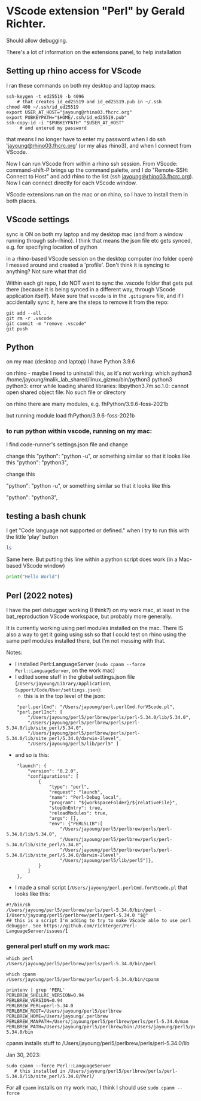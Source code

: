 # VScode extension "Perl" by Gerald Richter. 

Should allow debugging.

There's a lot of information on the extensions panel, to help installation

## Setting up rhino access for VScode

I ran these commands on both my desktop and laptop macs:
```
ssh-keygen -t ed25519 -b 4096
    # that creates id_ed25519 and id_ed25519.pub in ~/.ssh
chmod 400 ~/.ssh/id_ed25519
export USER_AT_HOST="jayoung@rhino03.fhcrc.org"
export PUBKEYPATH="$HOME/.ssh/id_ed25519.pub"
ssh-copy-id -i "$PUBKEYPATH" "$USER_AT_HOST"
     # and entered my password
```
that means I no longer have to enter my password when I do ssh 'jayoung@rhino03.fhcrc.org' (or my alias rhino3), and when I connect from VScode.

Now I can run VScode from within a rhino ssh session. From VScode: command-shift-P brings up the command palette, and I do "Remote-SSH: Connect to Host" and add rhino to the list (ssh jayoung@rhino03.fhcrc.org). Now I can connect directly for each VScode window.

VScode extensions run on the mac or on rhino, so I have to install them in both places.

## VScode settings

sync is ON on both my laptop and my desktop mac (and from a window running through ssh-rhino).  I think that means the json file etc gets synced, e.g. for specifying location of python

in a rhino-based VScode session on the desktop computer (no folder open) I messed around and created a 'profile'. Don't think it is syncing to anything? Not sure what that did

Within each git repo, I do NOT want to sync the .vscode folder that gets put there (because it is being synced in a different way, through VScode application itself).  Make sure that `vscode` is in the `.gitignore` file, and if I accidentally sync it, here are the steps to remove it from the repo:
```
git add --all .
git rm -r .vscode
git commit -m "remove .vscode"
git push
```

## Python
on my mac (desktop and laptop) I have Python 3.9.6

on rhino - maybe I need to uninstall this, as it's not working:
which python3
/home/jayoung/malik_lab_shared/linux_gizmo/bin/python3
python3
python3: error while loading shared libraries: libpython3.7m.so.1.0: cannot open shared object file: No such file or directory


on rhino there are many modules, e.g. fhPython/3.9.6-foss-2021b 

but running module load fhPython/3.9.6-foss-2021b 


### to run python within vscode, running on my mac:

I find code-runner's settings.json file and change 

change this
"python": "python -u",
    or something similar so that it looks like this
"python": "python3",

change this

"python": "python -u",
or something similar so that it looks like this

"python": "python3",


## testing a bash chunk

I get "Code language not supported or defined." when I try to run this with the little 'play' button
```bash
ls
```
Same here. But putting this line within a python script does work (in a Mac-based VScode window)
```python
print("Hello World")
```


## Perl (2022 notes)

I have the perl debugger working (I think?) on my work mac, at least in the bat_reproduction VScode workspace, but probably more generally. 

It is currently working using perl modules installed on the mac.  There IS also a way to get it going using ssh so that I could test on rhino using the same perl modules installed there, but I'm not messing with that.

Notes:
- I installed Perl::LanguageServer (`sudo cpanm --force Perl::LanguageServer`, on the work mac)
- I edited some stuff in the global settings.json file (`/Users/jayoung/Library/Application\ Support/Code/User/settings.json`):
    - this is in the top level of the json: 
```
    "perl.perlCmd": "/Users/jayoung/perl.perlCmd.forVScode.pl",
    "perl.perlInc": [ 
        "/Users/jayoung/perl5/perlbrew/perls/perl-5.34.0/lib/5.34.0", 
        "/Users/jayoung/perl5/perlbrew/perls/perl-5.34.0/lib/site_perl/5.34.0", 
        "/Users/jayoung/perl5/perlbrew/perls/perl-5.34.0/lib/site_perl/5.34.0/darwin-2level", 
        "/Users/jayoung/perl5/lib/perl5" ]
```
   - and so is this:
```
    "launch": {
        "version": "0.2.0",
        "configurations": [
            {
                "type": "perl",
                "request": "launch",
                "name": "Perl-Debug local",
                "program": "${workspaceFolder}/${relativeFile}",
                "stopOnEntry": true,
                "reloadModules": true,
                "args": [],
                "env": {"PERL5LIB":[
                    "/Users/jayoung/perl5/perlbrew/perls/perl-5.34.0/lib/5.34.0", 
                    "/Users/jayoung/perl5/perlbrew/perls/perl-5.34.0/lib/site_perl/5.34.0", 
                    "/Users/jayoung/perl5/perlbrew/perls/perl-5.34.0/lib/site_perl/5.34.0/darwin-2level", 
                    "/Users/jayoung/perl5/lib/perl5"]},
            }
        ]
    },
```

- I made a small script (`/Users/jayoung/perl.perlCmd.forVScode.pl` that looks like this:
```
#!/bin/sh
/Users/jayoung/perl5/perlbrew/perls/perl-5.34.0/bin/perl -I/Users/jayoung/perl5/perlbrew/perls/perl-5.34.0 "$@"
## this is a script I'm adding to try to make VScode able to use perl debugger. See https://github.com/richterger/Perl-LanguageServer/issues/1
```

### general perl stuff on my work mac:
```
which perl
/Users/jayoung/perl5/perlbrew/perls/perl-5.34.0/bin/perl

which cpanm
/Users/jayoung/perl5/perlbrew/perls/perl-5.34.0/bin/cpanm

printenv | grep 'PERL'
PERLBREW_SHELLRC_VERSION=0.94
PERLBREW_VERSION=0.94
PERLBREW_PERL=perl-5.34.0
PERLBREW_ROOT=/Users/jayoung/perl5/perlbrew
PERLBREW_HOME=/Users/jayoung/.perlbrew
PERLBREW_MANPATH=/Users/jayoung/perl5/perlbrew/perls/perl-5.34.0/man
PERLBREW_PATH=/Users/jayoung/perl5/perlbrew/bin:/Users/jayoung/perl5/perlbrew/perls/perl-5.34.0/bin

```

cpanm installs stuff to /Users/jayoung/perl5/perlbrew/perls/perl-5.34.0/lib

Jan 30, 2023:
```
sudo cpanm --force Perl::LanguageServer
   # this installed in /Users/jayoung/perl5/perlbrew/perls/perl-5.34.0/lib/site_perl/5.34.0/Perl/
```

For all `cpanm` installs on my work mac, I think I should use `sudo cpanm --force`
